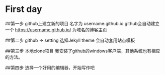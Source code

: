 # First day

##第一步
github上建立新的项目 名字为 username.github.io
github会自动建立一个 https://username.github.io/  为域名的博客主页

##第二步
github -> setting
选择Jekyll theme
会自动套用站点模板

##第三步
本地clone项目
我安装了github的windows客户端，其他系统也有相应的方法。

##第四步
选择一个好用的编辑器，开始写作吧
